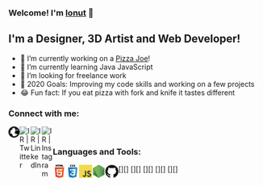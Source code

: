 ### Welcome! I'm [Ionut][website] 👋

## I'm a Designer, 3D Artist and Web Developer!
- 🤖 I’m currently working on a [Pizza Joe][bot]!
- 📖 I’m currently learning Java JavaScript
- 👀 I’m looking for freelance work
- 🥅 2020 Goals: Improving my code skills and working on a few projects
- 😂 Fun fact: If you eat pizza with fork and knife it tastes different

### Connect with me:

[<img align="left" alt="IRP.com" width="22px" src="https://raw.githubusercontent.com/iconic/open-iconic/master/svg/globe.svg" />][website]
[<img align="left" alt="IR | Twitter" width="22px" src="https://cdn.jsdelivr.net/npm/simple-icons@v3/icons/twitter.svg" />][twitter]
[<img align="left" alt="IR | LinkedIn" width="22px" src="https://cdn.jsdelivr.net/npm/simple-icons@v3/icons/linkedin.svg" />][linkedin]
[<img align="left" alt="IR | Instagram" width="22px" src="https://cdn.jsdelivr.net/npm/simple-icons@v3/icons/instagram.svg" />][instagram]

<br />

### Languages and Tools:

[<img align="left" alt="HTML5" width="26px" src="https://raw.githubusercontent.com/github/explore/80688e429a7d4ef2fca1e82350fe8e3517d3494d/topics/html/html.png" />][]
[<img align="left" alt="CSS3" width="26px" src="https://raw.githubusercontent.com/github/explore/80688e429a7d4ef2fca1e82350fe8e3517d3494d/topics/css/css.png" />][]
[<img align="left" alt="JavaScript" width="26px" src="https://raw.githubusercontent.com/github/explore/80688e429a7d4ef2fca1e82350fe8e3517d3494d/topics/javascript/javascript.png" />][]
[<img align="left" alt="Node.js" width="26px" src="https://raw.githubusercontent.com/github/explore/80688e429a7d4ef2fca1e82350fe8e3517d3494d/topics/nodejs/nodejs.png" />][]
[<img align="left" alt="GitHub" width="26px" src="https://raw.githubusercontent.com/github/explore/78df643247d429f6cc873026c0622819ad797942/topics/github/github.png" />][]

<br />
<br />

[website]: https://ionutrogojan.github.io/ionutrogojanportfolio.github.io/
[twitter]: https://twitter.com/ionutRogojan_
[instagram]: https://instagram.com/ionut.donut
[linkedin]: https://www.linkedin.com/in/ionut-rogojan-7028b6145/
[bot]: https://top.gg/bot/723293726515921027
